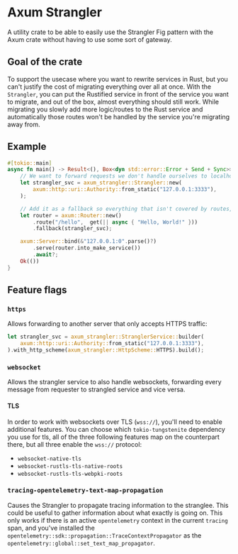 # Axum Strangler

A utility crate to be able to easily use the Strangler Fig pattern with the Axum crate without having to use some sort of gateway.

## Goal of the crate

To support the usecase where you want to rewrite services in Rust, but you can't justify the
cost of migrating everything over all at once.
With the `Strangler`, you can put the Rustified service in front of the service you want
to migrate, and out of the box, almost everything should still work.
While migrating you slowly add more logic/routes to the Rust service and automatically those routes
won't be handled by the service you're migrating away from.

## Example

```rust
#[tokio::main]
async fn main() -> Result<(), Box<dyn std::error::Error + Send + Sync>> {
    // We want to forward requests we don't handle ourselves to localhost:3333
    let strangler_svc = axum_strangler::Strangler::new(
        axum::http::uri::Authority::from_static("127.0.0.1:3333"),
    );

    // Add it as a fallback so everything that isn't covered by routes, get forwarded to the strangled service.
    let router = axum::Router::new()
        .route("/hello",  get(|| async { "Hello, World!" }))
        .fallback(strangler_svc);

    axum::Server::bind(&"127.0.0.1:0".parse()?)
        .serve(router.into_make_service())
        .await?;
    Ok(())
}
```

## Feature flags

### `https`

Allows forwarding to another server that only accepts HTTPS traffic:

```rust
let strangler_svc = axum_strangler::StranglerService::builder(
    axum::http::uri::Authority::from_static("127.0.0.1:3333"),
).with_http_scheme(axum_strangler::HttpScheme::HTTPS).build();
```

### `websocket`

Allows the strangler service to also handle websockets, forwarding every message from requester to strangled service and vice versa.

#### TLS

In order to work with websockets over TLS (`wss://`), you'll need to enable additional features.
You can choose which `tokio-tungstenite` dependency you use for tls, all of the three following features map on the counterpart there, but all three enable the `wss://` protocol:

- `websocket-native-tls`
- `websocket-rustls-tls-native-roots`
- `websocket-rustls-tls-webpki-roots`

### `tracing-opentelemetry-text-map-propagation`

Causes the Strangler to propagate tracing information to the stranglee. This could be useful to gather information about what exactly is going on.
This only works if there is an active `opentelemetry` context in the current `tracing` span, and you've installed the `opentelemetry::sdk::propagation::TraceContextPropagator` as the `opentelemetry::global::set_text_map_propagator`.
